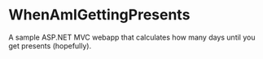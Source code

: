 # WhenAmIGettingPresents
A sample ASP.NET MVC webapp that calculates how many days until you get presents (hopefully).
